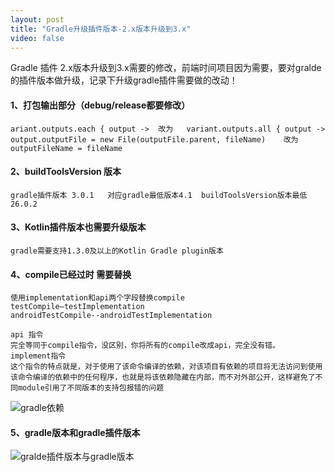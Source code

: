 ```yaml
---
layout: post
title: "Gradle升级插件版本-2.x版本升级到3.x"
video: false
---
```

  Gradle 插件 2.x版本升级到3.x需要的修改，前端时间项目因为需要，要对gralde的插件版本做升级，记录下升级gradle插件需要做的改动！
​    
####  1、打包输出部分（debug/release都要修改）

```
ariant.outputs.each { output ->  改为   variant.outputs.all { output ->
output.outputFile = new File(outputFile.parent, fileName)    改为    outputFileName = fileName 
```
#### 2、buildToolsVersion 版本
```
gradle插件版本 3.0.1   对应gradle最低版本4.1  buildToolsVersion版本最低26.0.2
```
#### 3、Kotlin插件版本也需要升级版本

```
gradle需要支持1.3.0及以上的Kotlin Gradle plugin版本
```
#### 4、compile已经过时 需要替换
```
使用implementation和api两个字段替换compile   
testCompile—testImplementation
androidTestCompile--androidTestImplementation

api 指令
完全等同于compile指令，没区别，你将所有的compile改成api，完全没有错。
implement指令
这个指令的特点就是，对于使用了该命令编译的依赖，对该项目有依赖的项目将无法访问到使用该命令编译的依赖中的任何程序，也就是将该依赖隐藏在内部，而不对外部公开，这样避免了不同module引用了不同版本的支持包报错的问题
```
![gradle依赖](http://qn.bingying.online/gradle1.png)

#### 5、gradle版本和gradle插件版本
![gralde插件版本与gradle版本](http://qn.bingying.online/gradle2.png)
​    
​    ​    
​    ​    
​    ​    
​    ​    ​    ​    ​    
​    


